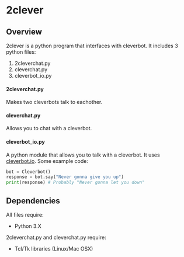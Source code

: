 # 2clever

## Overview
2clever is a python program that interfaces with cleverbot. It includes 3 python files:
  1. 2cleverchat.py
  2. cleverchat.py
  3. cleverbot_io.py

#### 2cleverchat.py
Makes two cleverbots talk to eachother.

#### cleverchat.py
Allows you to chat with a cleverbot.

#### cleverbot_io.py
A python module that allows you to talk with a cleverbot. It uses [cleverbot.io](cleverbot.io). Some example code:
```python
bot = Cleverbot()
response = bot.say("Never gonna give you up")
print(response) # Probably "Never gonna let you down"
```

## Dependencies
All files require:
*   Python 3.X

2cleverchat.py and cleverchat.py require:
*   Tcl/Tk libraries (Linux/Mac OSX)

